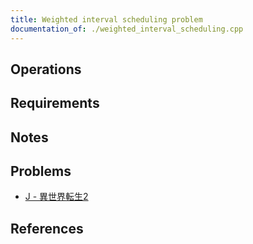 ```yaml
---
title: Weighted interval scheduling problem
documentation_of: ./weighted_interval_scheduling.cpp
---
```


## Operations

## Requirements

## Notes

## Problems

- [J - 異世界転生2](https://www.hackerrank.com/contests/kodamanwithothers/challenges/2-82/problem)

## References
